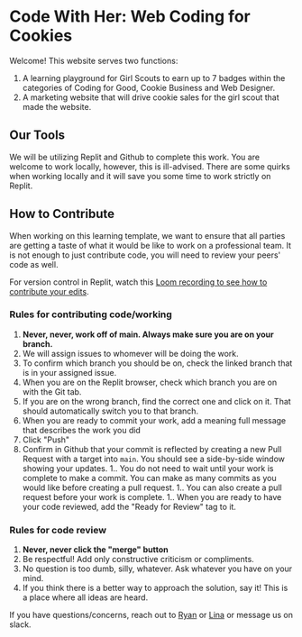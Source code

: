 # Code With Her: Web Coding for Cookies

Welcome! This website serves two functions:

1. A learning playground for Girl Scouts to earn up to 7 badges within the categories of Coding for Good, Cookie Business and Web Designer.
2. A marketing website that will drive cookie sales for the girl scout that made the website.

## Our Tools

We will be utilizing Replit and Github to complete this work.
You are welcome to work locally, however, this is ill-advised.
There are some quirks when working locally and it will save you some time to work strictly on Replit.

## How to Contribute

When working on this learning template, we want to ensure that all parties are getting a taste of what it would be like to work on a professional team. 
It is not enough to just contribute code, you will need to review your peers' code as well.

For version control in Replit, watch this [Loom recording to see how to contribute your edits](https://www.loom.com/share/a75ab38904184ef49d70e6f578756ad9?sid=8b5e1d50-01da-4773-bdc6-a225a47c524c).

### Rules for contributing code/working

1. **Never, never, work off of main. Always make sure you are on your branch.**
1. We will assign issues to whomever will be doing the work.
1. To confirm which branch you should be on, check the linked branch that is in your assigned issue.
1. When you are on the Replit browser, check which branch you are on with the Git tab.
1. If you are on the wrong branch, find the correct one and click on it. That should automatically switch you to that branch.
1. When you are ready to commit your work, add a meaning full message that describes the work you did
1. Click "Push"
1. Confirm in Github that your commit is reflected by creating a new Pull Request with a target into `main`. You should see a side-by-side window showing your updates.
1.. You do not need to wait until your work is complete to make a commit. You can make as many commits as you would like before creating a pull request.
1.. You can also create a pull request before your work is complete.
1.. When you are ready to have your code reviewed, add the "Ready for Review" tag to it.

### Rules for code review

1. **Never, never click the "merge" button**
2. Be respectful! Add only constructive criticism or compliments.
3. No question is too dumb, silly, whatever. Ask whatever you have on your mind.
4. If you think there is a better way to approach the solution, say it! This is a place where all ideas are heard.

If you have questions/concerns, reach out to [Ryan](rlay@ucsd.edu) or [Lina](lina@codewithher.org) or message us on slack.
